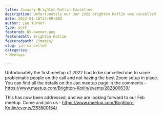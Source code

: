 ```yaml
---
title: January Brighton Kotlin Cancelled 
description: Unfortunately our Jan 2022 Brighton Kotlin was cancelled
date: 2022-01-18T17:09:08Z
author: Lee Turner
type: post
featured: bk-banner.png
featuredalt: Brighton Kotlin
featuredpath: /images/
slug: jan-cancelled
categories:
- Meetups

---
```


Unfortunately the first meetup of 2022 had to be cancelled due to some problematic people on the call and not having the best Zoom setup in place.  You can find all the details on the Jan meetup page in the comments - https://www.meetup.com/Brighton-Kotlin/events/282800639/

This has now been addressed, and we are looking forward to our Feb meetup.  Come and join us - https://www.meetup.com/Brighton-Kotlin/events/283500154/
